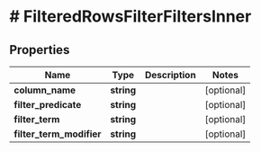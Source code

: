 # # FilteredRowsFilterFiltersInner

## Properties

Name | Type | Description | Notes
------------ | ------------- | ------------- | -------------
**column_name** | **string** |  | [optional]
**filter_predicate** | **string** |  | [optional]
**filter_term** | **string** |  | [optional]
**filter_term_modifier** | **string** |  | [optional]

